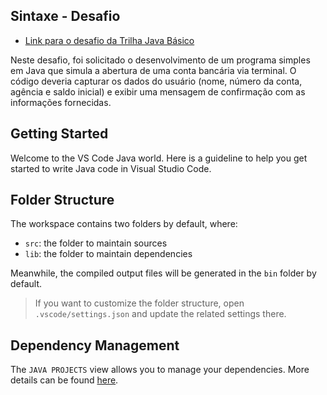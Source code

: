 ## Sintaxe - Desafio
- [Link para o desafio da Trilha Java Básico](https://github.com/digitalinnovationone/trilha-java-basico/tree/main/desafios/sintaxe)
  
Neste desafio, foi solicitado o desenvolvimento de um programa simples em Java que simula a abertura de uma conta bancária via terminal. O código deveria capturar os dados do usuário (nome, número da conta, agência e saldo inicial) e exibir uma mensagem de confirmação com as informações fornecidas.

## Getting Started

Welcome to the VS Code Java world. Here is a guideline to help you get started to write Java code in Visual Studio Code.

## Folder Structure

The workspace contains two folders by default, where:

- `src`: the folder to maintain sources
- `lib`: the folder to maintain dependencies

Meanwhile, the compiled output files will be generated in the `bin` folder by default.

> If you want to customize the folder structure, open `.vscode/settings.json` and update the related settings there.

## Dependency Management

The `JAVA PROJECTS` view allows you to manage your dependencies. More details can be found [here](https://github.com/microsoft/vscode-java-dependency#manage-dependencies).
